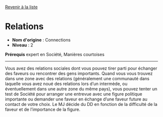 [Revenir à la liste](list.md)

# Relations

 * **Nom d'origine** : Connections
 * **Niveau** : 2


<p><strong>Prérequis </strong> expert en Société, Manières courtoises</p>
<hr>
<p>Vous avez des relations sociales dont vous pouvez tirer parti pour échanger des faveurs ou rencontrer des gens importants. Quand vous vous trouvez dans une zone avec des relations (généralement une communauté dans laquelle vous avez noué des relations lors d’un intermède, ou éventuellement dans une autre zone du même pays), vous pouvez tenter un test de Société pour arranger une entrevue avec une figure politique importante ou demander une faveur en échange d’une faveur future au contact de votre choix. Le MJ décide du DD en fonction de la difficulté de la faveur et de l’importance de la figure.</p>